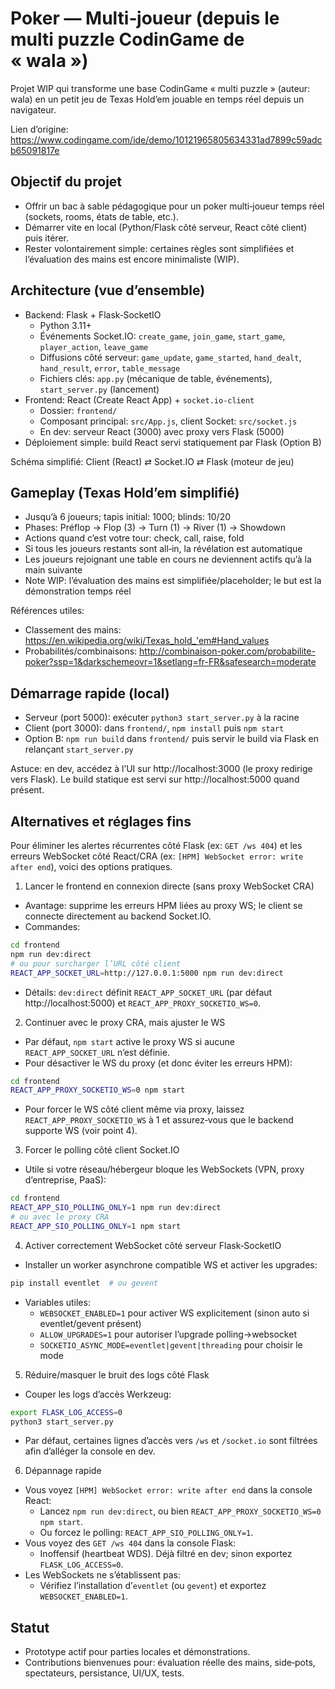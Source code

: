 # Poker — Multi‑joueur (depuis le multi puzzle CodinGame de « wala »)

Projet WIP qui transforme une base CodinGame « multi puzzle » (auteur: wala) en un petit jeu de Texas Hold’em jouable en temps réel depuis un navigateur.

Lien d’origine: https://www.codingame.com/ide/demo/10121965805634331ad7899c59adcb65091817e


## Objectif du projet
- Offrir un bac à sable pédagogique pour un poker multi‑joueur temps réel (sockets, rooms, états de table, etc.).
- Démarrer vite en local (Python/Flask côté serveur, React côté client) puis itérer.
- Rester volontairement simple: certaines règles sont simplifiées et l’évaluation des mains est encore minimaliste (WIP).


## Architecture (vue d’ensemble)
- Backend: Flask + Flask‑SocketIO
  - Python 3.11+
  - Événements Socket.IO: `create_game`, `join_game`, `start_game`, `player_action`, `leave_game`
  - Diffusions côté serveur: `game_update`, `game_started`, `hand_dealt`, `hand_result`, `error`, `table_message`
  - Fichiers clés: `app.py` (mécanique de table, événements), `start_server.py` (lancement)
- Frontend: React (Create React App) + `socket.io-client`
  - Dossier: `frontend/`
  - Composant principal: `src/App.js`, client Socket: `src/socket.js`
  - En dev: serveur React (3000) avec proxy vers Flask (5000)
- Déploiement simple: build React servi statiquement par Flask (Option B)

Schéma simplifié:
Client (React) ⇄ Socket.IO ⇄ Flask (moteur de jeu)


## Gameplay (Texas Hold’em simplifié)
- Jusqu’à 6 joueurs; tapis initial: 1000; blinds: 10/20
- Phases: Préflop → Flop (3) → Turn (1) → River (1) → Showdown
- Actions quand c’est votre tour: check, call, raise, fold
- Si tous les joueurs restants sont all‑in, la révélation est automatique
- Les joueurs rejoignant une table en cours ne deviennent actifs qu’à la main suivante
- Note WIP: l’évaluation des mains est simplifiée/placeholder; le but est la démonstration temps réel

Références utiles:
- Classement des mains: https://en.wikipedia.org/wiki/Texas_hold_'em#Hand_values
- Probabilités/combinaisons: http://combinaison-poker.com/probabilite-poker?ssp=1&darkschemeovr=1&setlang=fr-FR&safesearch=moderate


## Démarrage rapide (local)
- Serveur (port 5000): exécuter `python3 start_server.py` à la racine
- Client (port 3000): dans `frontend/`, `npm install` puis `npm start`
- Option B: `npm run build` dans `frontend/` puis servir le build via Flask en relançant `start_server.py`

Astuce: en dev, accédez à l’UI sur http://localhost:3000 (le proxy redirige vers Flask). Le build statique est servi sur http://localhost:5000 quand présent.


## Alternatives et réglages fins

Pour éliminer les alertes récurrentes côté Flask (ex: `GET /ws 404`) et les erreurs WebSocket côté React/CRA (ex: `[HPM] WebSocket error: write after end`), voici des options pratiques.

1) Lancer le frontend en connexion directe (sans proxy WebSocket CRA)
- Avantage: supprime les erreurs HPM liées au proxy WS; le client se connecte directement au backend Socket.IO.
- Commandes:
```bash
cd frontend
npm run dev:direct
# ou pour surcharger l’URL côté client
REACT_APP_SOCKET_URL=http://127.0.0.1:5000 npm run dev:direct
```
- Détails: `dev:direct` définit `REACT_APP_SOCKET_URL` (par défaut http://localhost:5000) et `REACT_APP_PROXY_SOCKETIO_WS=0`.

2) Continuer avec le proxy CRA, mais ajuster le WS
- Par défaut, `npm start` active le proxy WS si aucune `REACT_APP_SOCKET_URL` n’est définie.
- Pour désactiver le WS du proxy (et donc éviter les erreurs HPM):
```bash
cd frontend
REACT_APP_PROXY_SOCKETIO_WS=0 npm start
```
- Pour forcer le WS côté client même via proxy, laissez `REACT_APP_PROXY_SOCKETIO_WS` à 1 et assurez‑vous que le backend supporte WS (voir point 4).

3) Forcer le polling côté client Socket.IO
- Utile si votre réseau/hébergeur bloque les WebSockets (VPN, proxy d’entreprise, PaaS):
```bash
cd frontend
REACT_APP_SIO_POLLING_ONLY=1 npm run dev:direct
# ou avec le proxy CRA
REACT_APP_SIO_POLLING_ONLY=1 npm start
```

4) Activer correctement WebSocket côté serveur Flask‑SocketIO
- Installer un worker asynchrone compatible WS et activer les upgrades:
```bash
pip install eventlet  # ou gevent
```
- Variables utiles:
  - `WEBSOCKET_ENABLED=1` pour activer WS explicitement (sinon auto si eventlet/gevent présent)
  - `ALLOW_UPGRADES=1` pour autoriser l’upgrade polling→websocket
  - `SOCKETIO_ASYNC_MODE=eventlet|gevent|threading` pour choisir le mode

5) Réduire/masquer le bruit des logs côté Flask
- Couper les logs d’accès Werkzeug:
```bash
export FLASK_LOG_ACCESS=0
python3 start_server.py
```
- Par défaut, certaines lignes d’accès vers `/ws` et `/socket.io` sont filtrées afin d’alléger la console en dev.

6) Dépannage rapide
- Vous voyez `[HPM] WebSocket error: write after end` dans la console React:
  - Lancez `npm run dev:direct`, ou bien `REACT_APP_PROXY_SOCKETIO_WS=0 npm start`.
  - Ou forcez le polling: `REACT_APP_SIO_POLLING_ONLY=1`.
- Vous voyez des `GET /ws 404` dans la console Flask:
  - Inoffensif (heartbeat WDS). Déjà filtré en dev; sinon exportez `FLASK_LOG_ACCESS=0`.
- Les WebSockets ne s’établissent pas:
  - Vérifiez l’installation d’`eventlet` (ou `gevent`) et exportez `WEBSOCKET_ENABLED=1`.


## Statut
- Prototype actif pour parties locales et démonstrations.
- Contributions bienvenues pour: évaluation réelle des mains, side‑pots, spectateurs, persistance, UI/UX, tests.
